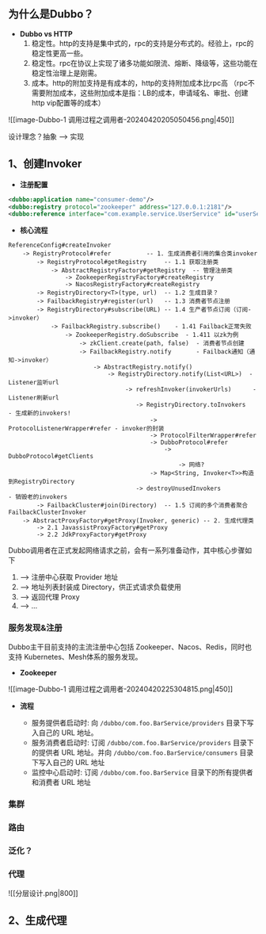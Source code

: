 
## 为什么是Dubbo？

 - **Dubbo vs  HTTP**
	1.  稳定性。http的支持是集中式的，rpc的支持是分布式的。经验上，rpc的稳定性更高一些。
	2.  稳定性。rpc在协议上实现了诸多功能如限流、熔断、降级等，这些功能在稳定性治理上是刚需。
	3.  成本。http的附加支持是有成本的，http的支持附加成本比rpc高 （rpc不需要附加成本，这些附加成本是指：LB的成本，申请域名、审批、创建http vip配置等的成本）



![[image-Dubbo-1 调用过程之调用者-20240420205050456.png|450]]


设计理念？抽象 --> 实现

## 1、创建Invoker

-  **注册配置**

```xml
<dubbo:application name="consumer-demo"/>
<dubbo:registry protocol="zookeeper" address="127.0.0.1:2181"/>
<dubbo:reference interface="com.example.service.UserService" id="userService" check="false" url="dubbo://userService.provider-demo"/>
```



-  **核心流程**

```text
ReferenceConfig#createInvoker
	-> RegistryProtocol#refer          -- 1. 生成消费者引用的集合类invoker
		-> RegistryProtocol#getRegistry     -- 1.1 获取注册类
			-> AbstractRegistryFactory#getRegistry  -- 管理注册类
				-> ZookeeperRegistryFactory#createRegistry 
				-> NacosRegistryFactory#createRegistry
		-> RegistryDirectory<T>(type, url)  -- 1.2 生成目录？
		-> FailbackRegistry#register(url)   -- 1.3 消费者节点注册
		-> RegistryDirectory#subscribe(URL) -- 1.4 生产者节点订阅（订阅->invoker）
		    -> FailbackRegistry.subscribe()    - 1.41 Failback正常失败
				-> ZookeeperRegistry.doSubscribe  - 1.411 以zk为例
				    -> zkClient.create(path, false)  - 消费者节点创建
				    -> FailbackRegistry.notify       - Failback通知（通知->invoker）
					    -> AbstractRegistry.notify()  
					        -> RegistryDirectory.notify(List<URL>)  - Listener监听url
						         -> refreshInvoker(invokerUrls)      - Listener刷新url    
						            -> RegistryDirectory.toInvokers   - 生成新的invokers!  
							            -> ProtocolListenerWrapper#refer - invoker的封装
							            -> ProtocolFilterWrapper#refer
							            -> DubboProtocol#refer
								            -> DubboProtocol#getClients
										        -> 网络?
										-> Map<String, Invoker<T>>构造到RegistryDirectory
						            -> destroyUnusedInvokers             - 销毁老的invokers
		-> FailbackCluster#join(Directory)  -- 1.5 订阅的多个消费者聚合FailbackClusterInvoker
	-> AbstractProxyFactory#getProxy(Invoker, generic) -- 2. 生成代理类
		-> 2.1 JavassistProxyFactory#getProxy
		-> 2.2 JdkProxyFactory#getProxy
```


Dubbo调用者在正式发起网络请求之前，会有一系列准备动作，其中核心步骤如下
1.  --> 注册中心获取 Provider 地址
2.  --> 地址列表封装成 Directory，供正式请求负载使用
3.  --> 返回代理 Proxy
4.  --> ...


### 服务发现&注册

Dubbo主干目前支持的主流注册中心包括 Zookeeper、Nacos、Redis，同时也支持 Kubernetes、Mesh体系的服务发现。

-  **Zookeeper**

![[image-Dubbo-1 调用过程之调用者-20240420225304815.png|450]]

-  **流程**

	-  服务提供者启动时: 向 `/dubbo/com.foo.BarService/providers` 目录下写入自己的 URL 地址。
	-  服务消费者启动时: 订阅 `/dubbo/com.foo.BarService/providers` 目录下的提供者 URL 地址。并向 `/dubbo/com.foo.BarService/consumers` 目录下写入自己的 URL 地址
	-  监控中心启动时: 订阅 `/dubbo/com.foo.BarService` 目录下的所有提供者和消费者 URL 地址



### 集群


### 路由


### 泛化？


### 代理







![[分层设计.png|800]]





## 2、生成代理

